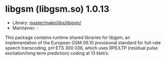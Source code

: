 # libgsm (libgsm.so) 1.0.13
 - Library: [master/make/libs/libgsm/](https://github.com/Freetz-NG/freetz-ng/tree/master/make/libs/libgsm/)
 - Maintainer: -

This package contains runtime shared libraries for libgsm, an implementation of the European GSM 06.10 provisional standard for full-rate speech transcoding, prI-ETS 300 036, which uses RPE/LTP (residual pulse excitation/long term prediction) coding at 13 kbit/s.
